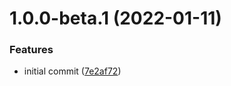 # 1.0.0-beta.1 (2022-01-11)


### Features

* initial commit ([7e2af72](https://github.com/coinset/bitstamp/commit/7e2af722bab9cf0c2d722ba70128ebb17dc72fc6))
